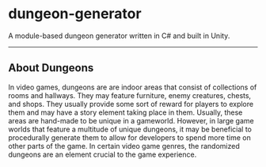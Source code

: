 # dungeon-generator
A module-based dungeon generator written in C# and built in Unity.

---

## About Dungeons
In video games, dungeons are are indoor areas that consist of collections of rooms and hallways. They may feature furniture, enemy 
creatures, chests, and shops. They usually provide some sort of reward for players to explore them and may have a story element taking 
place in them. Usually, these areas are hand-made to be unique in a gameworld. However, in large game worlds that feature a multitude of 
unique dungeons, it may be beneficial to procedurally generate them to allow for developers to spend more time on other parts of the game.
In certain video game genres, the randomized dungeons are an element crucial to the game experience.
